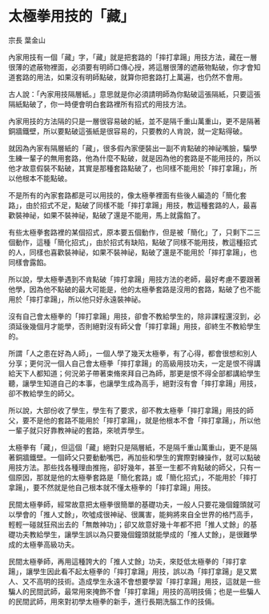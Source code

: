 # 太極拳用技的「藏」

宗長
葉金山

內家用技有一個「藏」字，「藏」就是把套路的「摔打拿踼」用技方法，藏在一層很薄的遮蔽物裡面，必須要有明師口傳心授，將這層很薄的遮蔽物點破，你才會知道套路的用法，如果沒有明師點破，就算你把套路打上萬遍，也仍然不會用。

古人說：「內家用技隔層紙。」意思就是你必須請明師為你點破這張隔紙，只要這張隔紙點破了，你一時便會明白套路裡所有招式的用技方法。

內家用技的方法隔的只是一層很容易破的紙，並不是隔千重山萬重山，更不是隔著銅牆鐵壁，所以要點破這張紙是很容易的，只要教的人肯說，就一定點得破。

就因為內家有隔層紙的「藏」，很多假內家便裝出一副不肯點破的神祕嘴臉，騙學生練一輩子的無用套路，他為什麼不點破，就是因為他的套路是不能用技的，所以他才故意假裝不點破，其實是那種套路點破了，也同樣不能用於「摔打拿踼」，所以他根本不能點破。

不是所有的內家套路都是可以用技的，像太極拳裡面有些後人編造的「簡化套路」，由於招式不足，點破了同樣不能「摔打拿踼」用技，教這種套路的人，最喜歡裝神祕，如果不裝神祕，點破了還是不能用，馬上就露餡了。

有些太極拳套路裡的某個招式，原本要五個動作，但是被「簡化」了，只剩下二三個動作，這種「簡化招式」，由於招式有缺陷，點破了同樣不能用技，教這種招式的人，同樣也喜歡裝神祕，如果不裝神祕，點破了還是不能用於「摔打拿踼」，也同樣會露餡。

所以說，學太極拳遇到不肯點破「摔打拿踼」用技方法的老師，最好考慮不要跟著他學，因為他不點破的最大可能是，他的太極拳套路是沒用的套路，點破了也不能用於「摔打拿踼」，所以他只好永遠裝神祕。

沒有自己會太極拳的「摔打拿踼」用技，卻會不教給學生的，除非課程還沒到，必須延後幾個月才能學，否則絕對沒有師父會「摔打拿踼」用技，卻終生不教給學生的。

所謂「人之患在好為人師」，一個人學了幾天太極拳，有了心得，都會很想和別人分享；更何況一個人自己會太極拳「摔打拿踼」的高級用技功夫，一定是恨不得講給天下人都知道；何況弟子帶著束脩來拜自己為師，那更是恨不得全部都講給學生聽，讓學生知道自己的本事，也讓學生成為高手，絕對沒有會「摔打拿踼」用技， 卻不教給學生的師父。

所以說，大部份收了學生，學生有了要求，卻不教太極拳「摔打拿踼」用技的師父，要不是他的套路不能用於「摔打拿踼」，就是他根本不會「摔打拿踼」，所以他一輩子就只好靠教神祕的套路，來唬弄學生。

太極拳有「藏」，但這個「藏」絕對只是隔層紙，不是隔千重山萬重山，更不是隔著銅牆鐵壁。一個師父只要動動嘴巴，再加些和學生的實際對練操作，就可以點破用技方法。那些找各種理由推拖，卻好幾年，甚至一生都不肯點破的師父，只有一個原因，那就是他的太極拳套路是「簡化套路」或「簡化招式」，不能用於「摔打拿踼」，要不然就是他自己根本就不懂太極拳的「摔打拿踼」用技。

民間太極拳師，經常故意把太極拳很簡單的基礎功夫，一般人只要花幾個鐘頭就可以學會的「推人丈餘」，吹噓成很神祕、很厲害，能夠將來自全世界的格鬥高手，輕輕一碰就狂飛出去的「無敵神功」；卻又故意好幾十年都不把「推人丈餘」的基礎功夫教給學生，讓學生誤以為只要幾個鐘頭就能學成的「推人丈餘」，是很難學 成的太極拳高級功夫。

民間太極拳師，再用這種誇大的「推人丈餘」功夫，來貶低太極拳的「摔打拿踼」，讓學生因此看不起太極拳的「摔打拿踼」用技，誤以為「摔打拿踼」是又累人、又不高明的技術。造成學生永遠不會想要學習「摔打拿踼」用技，這就是一些騙人的民間武師，最常用來掩飾不會「摔打拿踼」用技的高明技倆；也是一些騙人的民間武師，用來對初學太極拳的新手，進行長期洗腦工作的技倆。